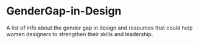 # GenderGap-in-Design
A list of info about the gender gap in design and resources that could help women designers to strengthen their skills and leadership.
